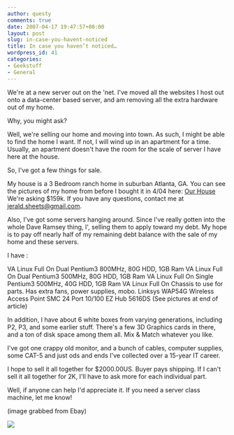 ```yaml
---
author: questy
comments: true
date: 2007-04-17 19:47:57+00:00
layout: post
slug: in-case-you-havent-noticed
title: In case you haven’t noticed…
wordpress_id: 41
categories:
- Geekstuff
- General
---
```


We're at a new server out on the 'net. I've moved all the websites I host out onto a data-center based server, and am removing all the extra hardware out of my home.

Why, you might ask?

Well, we're selling our home and moving into town. As such, I might be able to find the home I want. If not, I will wind up in an apartment for a time. Usually, an apartment doesn't have the room for the scale of server I have here at the house.

So, I've got a few things for sale.

My house is a 3 Bedroom ranch home in suburban Atlanta, GA. You can see the pictures of my home from before I bought it in 4/04 here: [Our House](http://picasaweb.google.com/questy/OurHouse) We're asking $159k. If you have any questions, contact me at jerald.sheets@gmail.com.

Also, I've got some servers hanging around. Since I've really gotten into the whole Dave Ramsey thing, I', selling them to apply toward my debt. My hope is to pay off nearly half of my remaining debt balance with the sale of my home and these servers.

I have :

VA Linux Full On Dual Pentium3 800MHz, 80G HDD, 1GB Ram
VA Linux Full On Dual Pentium3 500MHz, 80G HDD, 1GB Ram
VA Linux Full On Single Pentium3 500MHz, 40G HDD, 1GB Ram
VA Linux Full On Chassis to use for parts. Has extra fans, power supplies, mobo.
Linksys WAP54G Wireless Access Point
SMC 24 Port 10/100 EZ Hub 5616DS
(See pictures at end of article)

In addition, I have about 6 white boxes from varying generations, including P2, P3, and some earlier stuff. There's a few 3D Graphics cards in there, and a ton of disk space among them all. Mix & Match whatever you like.

I've got one crappy old monitor, and a bunch of cables, computer supplies, some CAT-5 and just ods and ends I've collected over a 15-year IT career.

I hope to sell it all together for $2000.00US. Buyer pays shipping. If I can't sell it all together for 2K, I'll have to ask more for each individual part.

Well, if anyone can help I'd appreciate it. If you need a server class machine, let me know!

(image grabbed from Ebay)

![](http://www.jeraldsheets.com/pics/server.jpg)
